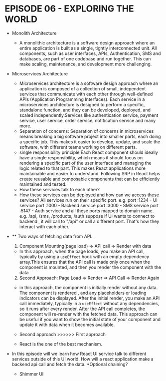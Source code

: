 # EPISODE 06 - EXPLORING THE WORLD

* Monolith Architecture
  - A monolithic architecture is a software design approach where an entire application is built as a single, tightly interconnected unit. All components, such as user interfaces, APIs, Authentication, SMS and databases, are part of one codebase and run together. This can make scaling, maintenance, and development more challenging.

* Microservices Architecture
  - Microservices architecture is a software design approach where an application is composed of a collection of small, independent services that communicate with each other through well-defined APIs (Application Programming Interfaces). Each service in a microservices architecture is designed to perform a specific, standalone function, and they can be developed, deployed, and scaled independently.Services like authentication service, payment service, user service, order service, notification service and many more. 
  * Separation  of concerns: 
Separation of concerns in microservices means breaking a big software project into smaller parts, each doing a specific job. This makes it easier to develop, update, and scale the software, with different teams working on different parts.
  * single responsibility principle
   Each React component should ideally have a single responsibility, which means it should focus on rendering a specific part of the user interface and managing the logic related to that part. This makes React applications more maintainable and easier to understand. Following SRP in React helps create reusable and composable components that can be efficiently maintained and tested.
  * How these services talk to each other?
  * How these services can be deployed and how can we access these services?
   All services run on their specific port.
   e.g. port :1234 - UI service
        port :1000 - Backend service
        port :3000 - SMS service
        port :5147 - Auth service
    and all these ports mapped to domain name.
    e.g. /api, /sms, /products, /auth
    suppose if UI wants to connect to backend , it will call to "/api" or call a different port. That's how they interact with each other.

* ** Two ways of fetching data from API.
  1. Component Mounting(page load) => API call => Render with data
    * In this approach, when the page loads, you make an API call, typically by using a `useEffect` hook with an empty dependency array.This ensures that the API call is made only once when the component is mounted, and  then you render the component with the data
  2. Second Approach: Page Load => Render => API Call => Render Again
    * in this approach, the component is initially render without any data. The component is rendered , and any placeholders or loading indicators can be displayed. After the initial render, you make an API call immediately, typically in a `useEffect` without any dependencies, so it runs after every render. After the API call completes, the component will re-render with the fetched data. This approach can be useful if you want to show the initial state of your component and update it with data when it becomes available.
  * Second approach >>>>>> First approach

  * React is the one of the best mechanism.




* In this episode will we learn how React UI service talk to different services outside of this UI world. How will a react application make a backend api call and fetch the data.
  *Optional chaining?
  * Shimmer UI